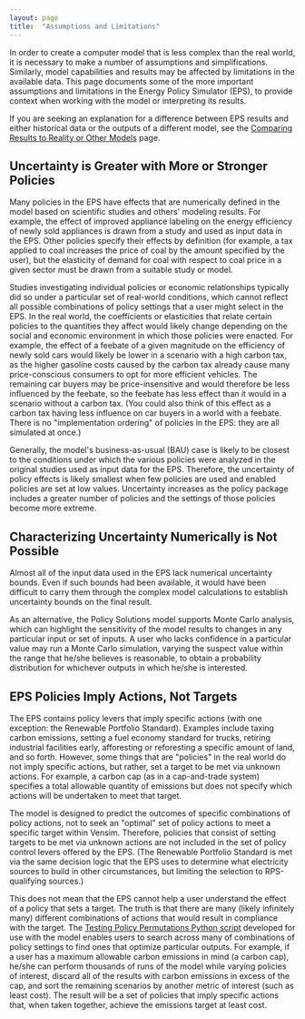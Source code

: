 ```yaml
---
layout: page
title:  "Assumptions and Limitations"
---
```


In order to create a computer model that is less complex than the real world, it is necessary to make a number of assumptions and simplifications.  Similarly, model capabilities and results may be affected by limitations in the available data.  This page documents some of the more important assumptions and limitations in the Energy Policy Simulator (EPS), to provide context when working with the model or interpreting its results.

If you are seeking an explanation for a difference between EPS results and either historical data or the outputs of a different model, see the [Comparing Results to Reality or Other Models](comparing-results.html) page.

## Uncertainty is Greater with More or Stronger Policies

Many policies in the EPS have effects that are numerically defined in the model based on scientific studies and others' modeling results.  For example, the effect of improved appliance labeling on the energy efficiency of newly sold appliances is drawn from a study and used as input data in the EPS.  Other policies specify their effects by definition (for example, a tax applied to coal increases the price of coal by the amount specified by the user), but the elasticity of demand for coal with respect to coal price in a given sector must be drawn from a suitable study or model.

Studies investigating individual policies or economic relationships typically did so under a particular set of real-world conditions, which cannot reflect all possible combinations of policy settings that a user might select in the EPS.  In the real world, the coefficients or elasticities that relate certain policies to the quantities they affect would likely change depending on the social and economic environment in which those policies were enacted.  For example, the effect of a feebate of a given magnitude on the efficiency of newly sold cars would likely be lower in a scenario with a high carbon tax, as the higher gasoline costs caused by the carbon tax already cause many price-conscious consumers to opt for more efficient vehicles.  The remaining car buyers may be price-insensitive and would therefore be less influenced by the feebate, so the feebate has less effect than it would in a scenario without a carbon tax.  (You could also think of this effect as a carbon tax having less influence on car buyers in a world with a feebate.  There is no "implementation ordering" of policies in the EPS: they are all simulated at once.)

Generally, the model's business-as-usual (BAU) case is likely to be closest to the conditions under which the various policies were analyzed in the original studies used as input data for the EPS.  Therefore, the uncertainty of policy effects is likely smallest when few policies are used and enabled policies are set at low values.  Uncertainty increases as the policy package includes a greater number of policies and the settings of those policies become more extreme.

## Characterizing Uncertainty Numerically is Not Possible

Almost all of the input data used in the EPS lack numerical uncertainty bounds.  Even if such bounds had been available, it would have been difficult to carry them through the complex model calculations to establish uncertainty bounds on the final result.

As an alternative, the Policy Solutions model supports Monte Carlo analysis, which can highlight the sensitivity of the model results to changes in any particular input or set of inputs.  A user who lacks confidence in a particular value may run a Monte Carlo simulation, varying the suspect value within the range that he/she believes is reasonable, to obtain a probability distribution for whichever outputs in which he/she is interested.

## EPS Policies Imply Actions, Not Targets

The EPS contains policy levers that imply specific actions (with one exception: the Renewable Portfolio Standard).  Examples include taxing carbon emissions, setting a fuel economy standard for trucks, retiring industrial facilities early, afforesting or reforesting a specific amount of land, and so forth.  However, some things that are "policies" in the real world do not imply specific actions, but rather, set a target to be met via unknown actions.  For example, a carbon cap (as in a cap-and-trade system) specifies a total allowable quantity of emissions but does not specify which actions will be undertaken to meet that target.

The model is designed to predict the outcomes of specific combinations of policy actions, not to seek an "optimal" set of policy actions to meet a specific target within Vensim.  Therefore, policies that consist of setting targets to be met via unknown actions are not included in the set of policy control levers offered by the EPS.  (The Renewable Portfolio Standard is met via the same decision logic that the EPS uses to determine what electricity sources to build in other circumstances, but limiting the selection to RPS-qualifying sources.)

This does not mean that the EPS cannot help a user understand the effect of a policy that sets a target.  The truth is that there are many (likely infinitely many) different combinations of actions that would result in compliance with the target.  The [Testing Policy Permutations Python script](testing-policy-permutations.html) developed for use with the model enables users to search across many of combinations of policy settings to find ones that optimize particular outputs.  For example, if a user has a maximum allowable carbon emissions in mind (a carbon cap), he/she can perform thousands of runs of the model while varying policies of interest, discard all of the results with carbon emissions in excess of the cap, and sort the remaining scenarios by another metric of interest (such as least cost).  The result will be a set of policies that imply specific actions that, when taken together, achieve the emissions target at least cost.

